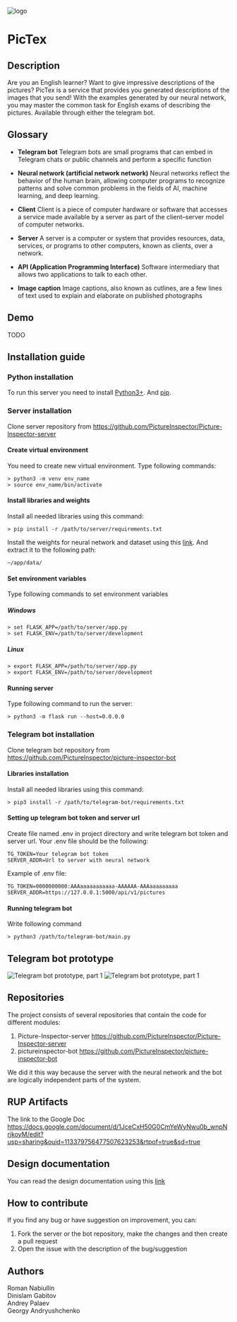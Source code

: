 ![logo](pictex.png "logo")

# PicTex
## Description
Are you an English learner? Want to give impressive descriptions of the pictures? 
PicTex is a service that provides you generated descriptions of the images that you send!
With the examples generated by our neural network, you may master the common task for English exams of describing the pictures.
Available through either the telegram bot.  

## Glossary
- __Telegram bot__
    Telegram bots are small programs that can embed in Telegram chats or public channels and perform a specific function
- __Neural network (artificial network network)__
    Neural networks reflect the behavior of the human brain, allowing computer programs to recognize patterns and solve common problems in the fields of AI, machine learning, and deep learning.

- __Client__
    Client is a piece of computer hardware or software that accesses a service made available by a server as part of the client–server model of computer networks.
- __Server__
    A server is a computer or system that provides resources, data, services, or programs to other computers, known as clients, over a network.
- __API (Application Programming Interface)__
    Software intermediary that allows two applications to talk to each other.
- __Image caption__
    Image captions, also known as cutlines, are a few lines of text used to explain and elaborate on published photographs
  
## Demo
TODO

## Installation guide

### Python installation

To run this server you need to install [Python3+](https://realpython.com/installing-python/).
And [pip](https://pip.pypa.io/en/stable/installation/).

### Server installation

Clone server repository from https://github.com/PictureInspector/Picture-Inspector-server

#### Create virtual environment

You need to create new virtual environment. Type following commands:
```shell script
> python3 -m venv env_name
> source env_name/bin/activate
```

#### Install libraries and weights

Install all needed libraries using this command:
```shell script
> pip install -r /path/to/server/requirements.txt
```
Install the weights for neural network and dataset using this [link](https://drive.google.com/file/d/1mj239x6k7s1S5kljo-3hoyXEro5kKfRE/view?usp=sharing). And extract it to the following path:
```shell script
~/app/data/
```

#### Set environment variables

Type following commands to set environment variables

##### Windows

```shell
> set FLASK_APP=/path/to/server/app.py
> set FLASK_ENV=/path/to/server/development
```

##### Linux

```shell
> export FLASK_APP=/path/to/server/app.py
> export FLASK_ENV=/path/to/server/development
```

#### Running server

Type following command to run the server:
```shell script
> python3 -m flask run --host=0.0.0.0
```

### Telegram bot installation
 
Clone telegram bot repository from https://github.com/PictureInspector/picture-inspector-bot

#### Libraries installation
Install all needed libraries using this command:
```shell script
> pip3 install -r /path/to/telegram-bot/requirements.txt
```

#### Setting up telegram bot token and server url

Create file named .env in project directory and write telegram bot token and server url. Your .env file should be the following:

```text
TG_TOKEN=Your telegram bot token
SERVER_ADDR=Url to server with neural network
```

Example of .env file:

```text
TG_TOKEN=0000000000:AAAaaaaaaaaaaa-AAAAAA-AAAaaaaaaaaa
SERVER_ADDR=https://127.0.0.1:5000/api/v1/pictures
```

#### Running telegram bot

Write following command

```shell script
> python3 /path/to/telegram-bot/main.py
```

## Telegram bot prototype
![Telegram bot prototype, part 1](bot_prototype1.png "Telegram bot prototype, part 1")
![Telegram bot prototype, part 1](bot_prototype2.png "Telegram bot prototype, part 1")

## Repositories
The project consists of several repositories that contain the code for different modules:
1. Picture-Inspector-server
https://github.com/PictureInspector/Picture-Inspector-server
2. pictureinspector-bot
https://github.com/PictureInspector/picture-inspector-bot
   
We did it this way because the server with the neural network and the bot are logically independent parts of the system.

## RUP Artifacts
The link to the Google Doc
https://docs.google.com/document/d/1JceCxH50G0CmYeWyNwu0b_wnpNrjkoyM/edit?usp=sharing&ouid=113379756477507623253&rtpof=true&sd=true

## Design documentation
You can read the design documentation using this [link](Documentation.md)

## How to contribute
If you find any bug or have suggestion on improvement, you can:
1. Fork the server or the bot repository, make the changes and then create a pull request
2. Open the issue with the description of the bug/suggestion

## Authors
Roman Nabiullin  
Dinislam Gabitov  
Andrey Palaev  
Georgy Andryushchenko  


